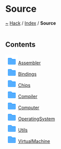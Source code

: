 <a id="source"></a>
<h1>Source</h1>
<a id="dir_74389ed8173ad57b461b9d623a1f3867"></a>
<a href="https://github.com/CharlesCarley/HackComputer#~">~</a>
<a href="indexpage.md#hack">Hack</a>
<span class="inline-text">/</span>
<a href="index.md#index">Index</a>
<span class="inline-text">/</span>
<span class="bold-text"><b>Source</b></span>
<br/>
<br/>
<a id="contents"></a>
<h2>Contents</h2>
<div class="icon-link">
<img src="../images/folder.svg"/><a href="dir_b4ae306ad6cf73ddcf215c0aa9d9fdc5.md#source-assembler">Assembler</a>
</div>
<div class="icon-link">
<img src="../images/folder.svg"/><a href="dir_0eb9837468dbcdecc402520e3917039e.md#source-bindings">Bindings</a>
</div>
<div class="icon-link">
<img src="../images/folder.svg"/><a href="dir_4bba3c32f23a860e704e285590d27b16.md#source-chips">Chips</a>
</div>
<div class="icon-link">
<img src="../images/folder.svg"/><a href="dir_f59575333aacfca8dd5267871184fa54.md#source-compiler">Compiler</a>
</div>
<div class="icon-link">
<img src="../images/folder.svg"/><a href="dir_4479486663a4778529d11e13439f4fef.md#source-computer">Computer</a>
</div>
<div class="icon-link">
<img src="../images/folder.svg"/><a href="dir_db6a65340a7df5fc473ffbff34a678f0.md#source-operatingsystem">OperatingSystem</a>
</div>
<div class="icon-link">
<img src="../images/folder.svg"/><a href="dir_5c09e96eccedf512ae411d636afd2712.md#source-utils">Utils</a>
</div>
<div class="icon-link">
<img src="../images/folder.svg"/><a href="dir_eade16f70f9354ff5a554874ce935604.md#source-virtualmachine">VirtualMachine</a>
</div>
</div>
</div>
</body>
</html>
